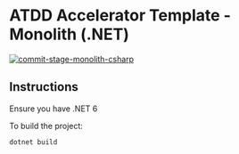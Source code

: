 # ATDD Accelerator Template - Monolith (.NET)

[![commit-stage-monolith-csharp](https://github.com/optivem/atdd-accelerator-template-monolith-dotnet/actions/workflows/commit-stage-monolith-csharp.yaml/badge.svg)](https://github.com/optivem/atdd-accelerator-template-monolith-dotnet/actions/workflows/commit-stage-monolith-csharp.yaml)

## Instructions

Ensure you have .NET 6

To build the project:

```shell
dotnet build
```
